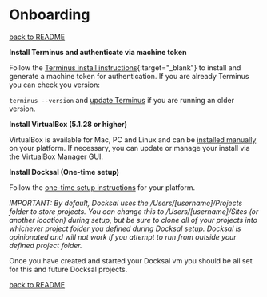 # Onboarding
[back to README](../README.md)

**Install Terminus and authenticate via machine token**

Follow the [Terminus install instructions](https://pantheon.io/docs/terminus/install/){:target="_blank"} to install and generate a machine token for authentication. If you are already Terminus you can check you version:

```terminus --version``` and [update Terminus](https://pantheon.io/docs/terminus/updates/) if you are running an older version.

**Install VirtualBox (5.1.28 or higher)**

VirtualBox is available for Mac, PC and Linux and can be [installed manually](https://www.virtualbox.org/wiki/Downloads) on your platform. If necessary, you can update or manage your install via the VirtualBox Manager GUI. 

**Install Docksal (One-time setup)**

Follow the [one-time setup instructions](https://docs.docksal.io/en/master/getting-started/env-setup/) for your platform. 

*IMPORTANT: By default, Docksal uses the /Users/[username]/Projects folder to store projects. You can change this to /Users/[username]/Sites (or another location) during setup, but be sure to clone all of your projects into whichever project folder you defined during Docksal setup. Docksal is opinionated and will not work if you attempt to run from outside your defined project folder.*

Once you have created and started your Docksal vm you should be all set for this and future Docksal projects. 

[back to README](../README.md)
